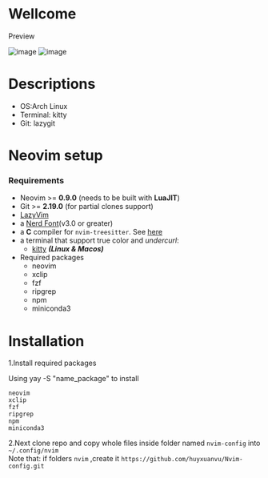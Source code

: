 # Wellcome
<p>Preview</p>

![image](https://github.com/user-attachments/assets/3113736a-2566-4526-85b5-a19862876368)
![image](https://github.com/user-attachments/assets/f457aab8-00cd-4f12-85c4-b25ab641e1f3)
# Descriptions
- OS:Arch Linux
- Terminal: kitty
- Git: lazygit
# Neovim setup


### Requirements

- Neovim >= **0.9.0** (needs to be built with **LuaJIT**)
- Git >= **2.19.0** (for partial clones support)
- [LazyVim](https://www.lazyvim.org/)
- a [Nerd Font](https://www.nerdfonts.com/)(v3.0 or greater) 
- a **C** compiler for `nvim-treesitter`. See [here](https://github.com/nvim-treesitter/nvim-treesitter#requirements)
- a terminal that support true color and *undercurl*:
  - [kitty](https://github.com/kovidgoyal/kitty) **_(Linux & Macos)_**
- Required packages
  - neovim
  - xclip 
  - fzf
  - ripgrep
  - npm
  - miniconda3
# Installation
<p>1.Install required packages</p>
<p>Using yay -S "name_package" to install</p>


```
neovim
xclip
fzf
ripgrep
npm
miniconda3
```
2.Next 
clone repo and copy whole files inside folder named `nvim-config`  into `~/.config/nvim` <br>
Note that: if folders `nvim` ,create it
``` https://github.com/huyxuanvu/Nvim-config.git ```



